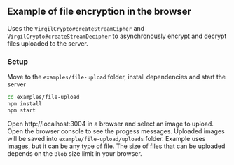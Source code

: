 ## Example of file encryption in the browser

Uses the `VirgilCrypto#createStreamCipher` and `VirgilCrypto#createStreamDecipher` to asynchronously encrypt and decrypt files uploaded to the server.

### Setup

Move to the `examples/file-upload` folder, install dependencies and start the server

```sh
cd examples/file-upload
npm install
npm start
```

Open http://localhost:3004 in a browser and select an image to upload. Open the browser console to see the progess messages. 
Uploaded images will be saved into `example/file-upload/uploads` folder. Example uses images, but it can be any type of file.
The size of files that can be uploaded depends on the `Blob` size limit in your browser.
